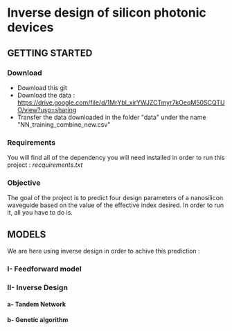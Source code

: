 # Inverse design of silicon photonic devices


## GETTING STARTED

### Download
- Download this git
- Download the data : https://drive.google.com/file/d/1MrYbl_xirYWJZCTmyr7kOeqM50SCQTUO/view?usp=sharing
- Transfer the data downloaded in the folder "data" under the name "NN_training_combine_new.csv"

### Requirements

You will find all of the dependency you will need installed in order to run this project : *recquirements.txt*

### Objective 

The goal of the project is to predict four design parameters of a nanosilicon waveguide based on the value of the effective index desired. 
In order to run it, all you have to do is.

## MODELS
We are here using inverse design in order to achive this prediction : 

### I- Feedforward model

### II- Inverse Design 
####    a- Tandem Network
####    b- Genetic algorithm


